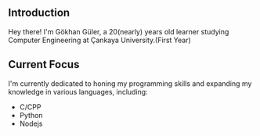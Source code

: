 
## Introduction
Hey there! I'm Gökhan Güler, a 20(nearly) years old learner studying Computer Engineering at Çankaya University.(First Year)

## Current Focus
I'm currently dedicated to honing my programming skills and expanding my knowledge in various languages, including:
- C/CPP
- Python
- Nodejs
  





